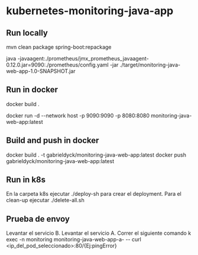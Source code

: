 # kubernetes-monitoring-java-app


## Run locally

mvn clean package spring-boot:repackage

java -javaagent:./prometheus/jmx_prometheus_javaagent-0.12.0.jar=9090:./prometheus/config.yaml -jar ./target/monitoring-java-web-app-1.0-SNAPSHOT.jar



## Run in docker

docker build .

docker run -d --network host -p 9090:9090 -p 8080:8080 monitoring-java-web-app:latest


## Build and push in docker
docker build . -t  gabrieldyck/monitoring-java-web-app:latest
docker push gabrieldyck/monitoring-java-web-app:latest


## Run in k8s

En la carpeta k8s ejecutar ./deploy-sh para crear el deployment. Para el clean-up ejecutar ./delete-all.sh










## Prueba de envoy

Levantar el servicio B.
Levantar el servicio A.
Correr el siguiente comando
k exec -n monitoring monitoring-java-web-app-a-<saraza> -- curl <ip_del_pod_seleccionado>:80/<algun-endpoint>{Ej:pingError}

